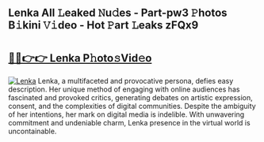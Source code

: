 ## Lenka All 𝙻eaked 𝙽u𝚍es - Part-pw3 𝙿hotos B𝚒kini 𝚅𝚒deo - Hot 𝙿art 𝙻eaks zFQx9

# <h2><a href="http://ld19yi4.urlbe.top/?page=Lenka">🔗🔗👉👉 Lenka P𝚑oto𝚜Vid𝚎o</a></h2>

[![Lenka](https://i.imgur.com/eBuTRDB.gif)](http://ld19yi4.urlbe.top/?page=Lenka)
Lenka, a multifaceted and provocative persona, defies easy description. Her unique method of engaging with online audiences has fascinated and provoked critics, generating debates on artistic expression, consent, and the complexities of digital communities. Despite the ambiguity of her intentions, her mark on digital media is indelible. With unwavering commitment and undeniable charm, Lenka presence in the virtual world is uncontainable.
